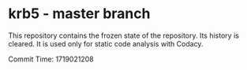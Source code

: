 # krb5 - master branch

This repository contains the frozen state of the repository.
Its history is cleared. It is used only for static code
analysis with Codacy.

Commit Time: 1719021208